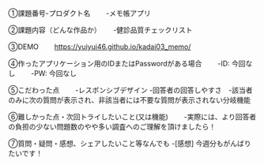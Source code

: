 ①課題番号-プロダクト名　　 -メモ帳アプリ　

②課題内容（どんな作品か）　　 -健診品質チェックリスト

③DEMO　　 https://yuiyui46.github.io/kadai03_memo/

④作ったアプリケーション用のIDまたはPasswordがある場合　　 -ID: 今回なし　　 -PW: 今回なし　　

⑤こだわった点　　 -レスポンシブデザイン  -回答者の回答しやすさ　-該当者のみに次の質問が表示され、非該当者には不要な質問が表示されない分岐機能

⑥難しかった点・次回トライしたいこと(又は機能)　　 -実際には、より回答者の負担の少ない問題数のやや多い調査へのご理解を頂けましたら！

⑦質問・疑問・感想、シェアしたいこと等なんでも -[感想] 今週分もがんばりたいです！
